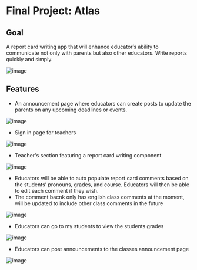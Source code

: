 # Final Project: Atlas

## Goal

A report card writing app that will enhance educator’s ability to communicate not only with parents but also other educators. Write reports quickly and simply.

![image](https://user-images.githubusercontent.com/69764797/169677460-db63fb0f-ee6a-458b-8ced-057471193e64.png)

## Features

- An announcement page where educators can create posts to update the parents on any upcoming deadlines or events.

![image](https://user-images.githubusercontent.com/69764797/169677488-78b523a2-f9d4-42ca-94af-8441d5eafd07.png)

- Sign in page for teachers

![image](https://user-images.githubusercontent.com/69764797/169677550-a94edbfa-823e-41e1-a89c-efca432293c2.png)


- Teacher's section featuring a report card writing component

![image](https://user-images.githubusercontent.com/69764797/169677568-731647b7-3f20-4e64-ace1-7238377af761.png)


- Educators will be able to auto populate report card comments based on the students’ pronouns, grades, and course. Educators will then be able to edit each comment if they wish.
- The comment bacnk only has english class comments at the moment, will be updated to include other class comments in the future

![image](https://user-images.githubusercontent.com/69764797/169677617-0be52396-ad2f-4b7e-bd8f-9912aeb1c9e5.png)

- Educators can go to my students to view the students grades

![image](https://user-images.githubusercontent.com/69764797/169677672-34b6dee7-a203-48cc-a8db-bf66b6fd880c.png)


- Educators can post announcements to the classes announcement page

![image](https://user-images.githubusercontent.com/69764797/169677695-8d395d6b-d8e8-4cdc-b663-bbe2ca34fb54.png)


